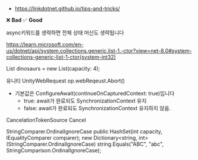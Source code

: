 
- https://linkdotnet.github.io/tips-and-tricks/

❌ **Bad**
✅ **Good**



async키워드를 생략하면 전체 상태 머신도 생략됩니다

https://learn.microsoft.com/en-us/dotnet/api/system.collections.generic.list-1.-ctor?view=net-8.0#system-collections-generic-list-1-ctor(system-int32)


List<string> dinosaurs = new List<string>(capacity: 4);



유니티
UnityWebRequest
op.webReqeust.Abort()

- 기본값은 ConfigureAwait(continueOnCapturedContext: true)입니다
  - true: await가 완료되도 SynchronizationContext 유지
  - false: await가 완료되도 SynchronizationContext 유지하지 않음.

CancelationTokenSource Cancel



StringComparer.OrdinalIgnoreCase
  public HashSet(int capacity, IEqualityComparer<T> comparer);
  new Dictionary<string, int>(StringComparer.OrdinalIgnoreCase)
  string.Equals("ABC", "abc", StringComparison.OrdinalIgnoreCase);
